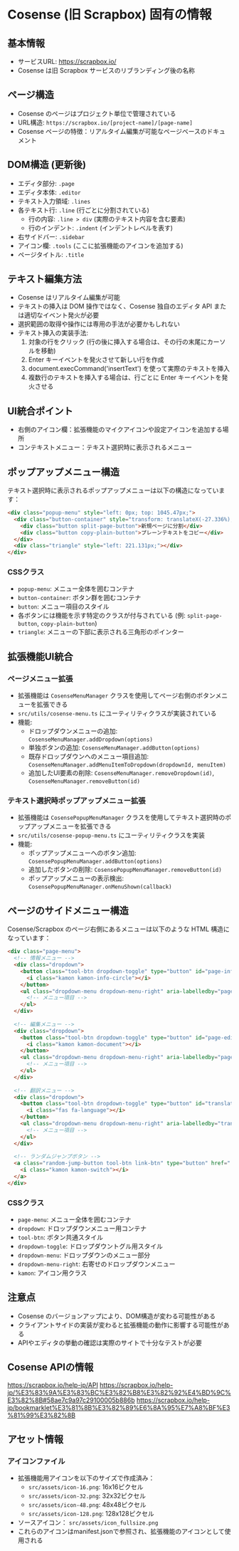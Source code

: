 # Cosense (旧 Scrapbox) 固有の情報

## 基本情報
- サービスURL: https://scrapbox.io/
- Cosense は旧 Scrapbox サービスのリブランディング後の名称

## ページ構造
- Cosense のページはプロジェクト単位で管理されている
- URL構造: `https://scrapbox.io/[project-name]/[page-name]`
- Cosense ページの特徴：リアルタイム編集が可能なページベースのドキュメント

## DOM構造 (更新後)
- エディタ部分: `.page`
- エディタ本体: `.editor`
- テキスト入力領域: `.lines`
- 各テキスト行: `.line` (行ごとに分割されている)
  - 行の内容: `.line > div` (実際のテキスト内容を含む要素)
  - 行のインデント: `.indent` (インデントレベルを表す)
- 右サイドバー: `.sidebar`
- アイコン欄: `.tools` (ここに拡張機能のアイコンを追加する)
- ページタイトル: `.title`

## テキスト編集方法
- Cosense はリアルタイム編集が可能
- テキストの挿入は DOM 操作ではなく、Cosense 独自のエディタ API または適切なイベント発火が必要
- 選択範囲の取得や操作には専用の手法が必要かもしれない
- テキスト挿入の実装手法:
  1. 対象の行をクリック (行の後に挿入する場合は、その行の末尾にカーソルを移動)
  2. Enter キーイベントを発火させて新しい行を作成
  3. document.execCommand('insertText') を使って実際のテキストを挿入
  4. 複数行のテキストを挿入する場合は、行ごとに Enter キーイベントを発火させる

## UI統合ポイント
- 右側のアイコン欄：拡張機能のマイクアイコンや設定アイコンを追加する場所
- コンテキストメニュー：テキスト選択時に表示されるメニュー

## ポップアップメニュー構造
テキスト選択時に表示されるポップアップメニューは以下の構造になっています：

```html
<div class="popup-menu" style="left: 0px; top: 1045.47px;">
  <div class="button-container" style="transform: translateX(-27.336%); left: 221.131px;">
    <div class="button split-page-button">新規ページに分割</div>
    <div class="button copy-plain-button">プレーンテキストをコピー</div>
  </div>
  <div class="triangle" style="left: 221.131px;"></div>
</div>
```

### CSSクラス
- `popup-menu`: メニュー全体を囲むコンテナ
- `button-container`: ボタン群を囲むコンテナ
- `button`: メニュー項目のスタイル
- 各ボタンには機能を示す特定のクラスが付与されている (例: `split-page-button`, `copy-plain-button`)
- `triangle`: メニューの下部に表示される三角形のポインター

## 拡張機能UI統合

### ページメニュー拡張
- 拡張機能は `CosenseMenuManager` クラスを使用してページ右側のボタンメニューを拡張できる
- `src/utils/cosense-menu.ts` にユーティリティクラスが実装されている
- 機能:
  - ドロップダウンメニューの追加: `CosenseMenuManager.addDropdown(options)`
  - 単独ボタンの追加: `CosenseMenuManager.addButton(options)`
  - 既存ドロップダウンへのメニュー項目追加: `CosenseMenuManager.addMenuItemToDropdown(dropdownId, menuItem)`
  - 追加したUI要素の削除: `CosenseMenuManager.removeDropdown(id)`, `CosenseMenuManager.removeButton(id)`

### テキスト選択時ポップアップメニュー拡張
- 拡張機能は `CosensePopupMenuManager` クラスを使用してテキスト選択時のポップアップメニューを拡張できる
- `src/utils/cosense-popup-menu.ts` にユーティリティクラスを実装
- 機能:
  - ポップアップメニューへのボタン追加: `CosensePopupMenuManager.addButton(options)`
  - 追加したボタンの削除: `CosensePopupMenuManager.removeButton(id)`
  - ポップアップメニューの表示検出: `CosensePopupMenuManager.onMenuShown(callback)`

## ページのサイドメニュー構造

Cosense/Scrapbox のページ右側にあるメニューは以下のような HTML 構造になっています：

```html
<div class="page-menu">
  <!-- 情報メニュー -->
  <div class="dropdown">
    <button class="tool-btn dropdown-toggle" type="button" id="page-info-menu" aria-label="Page info menu" data-toggle="dropdown" aria-haspopup="true" aria-expanded="false">
      <i class="kamon kamon-info-circle"></i>
    </button>
    <ul class="dropdown-menu dropdown-menu-right" aria-labelledby="page-info-menu">
      <!-- メニュー項目 -->
    </ul>
  </div>
  
  <!-- 編集メニュー -->
  <div class="dropdown">
    <button class="tool-btn dropdown-toggle" type="button" id="page-edit-menu" aria-label="Page edit menu" data-toggle="dropdown" aria-haspopup="true" aria-expanded="false">
      <i class="kamon kamon-document"></i>
    </button>
    <ul class="dropdown-menu dropdown-menu-right" aria-labelledby="page-edit-menu">
      <!-- メニュー項目 -->
    </ul>
  </div>
  
  <!-- 翻訳メニュー -->
  <div class="dropdown">
    <button class="tool-btn dropdown-toggle" type="button" id="translation-menu" aria-label="Translation menu" data-toggle="dropdown" aria-haspopup="true" aria-expanded="false">
      <i class="fas fa-language"></i>
    </button>
    <ul class="dropdown-menu dropdown-menu-right" aria-labelledby="translation-menu">
      <!-- メニュー項目 -->
    </ul>
  </div>
  
  <!-- ランダムジャンプボタン -->
  <a class="random-jump-button tool-btn link-btn" type="button" href="..." aria-label="Random jump button">
    <i class="kamon kamon-switch"></i>
  </a>
</div>
```

### CSSクラス
- `page-menu`: メニュー全体を囲むコンテナ
- `dropdown`: ドロップダウンメニュー用コンテナ
- `tool-btn`: ボタン共通スタイル
- `dropdown-toggle`: ドロップダウントグル用スタイル
- `dropdown-menu`: ドロップダウンのメニュー部分
- `dropdown-menu-right`: 右寄せのドロップダウンメニュー
- `kamon`: アイコン用クラス

## 注意点
- Cosense のバージョンアップにより、DOM構造が変わる可能性がある
- クライアントサイドの実装が変わると拡張機能の動作に影響する可能性がある
- APIやエディタの挙動の確認は実際のサイトで十分なテストが必要

## Cosense APIの情報

https://scrapbox.io/help-jp/API
https://scrapbox.io/help-jp/%E3%83%9A%E3%83%BC%E3%82%B8%E3%82%92%E4%BD%9C%E3%82%8B#58ae7c9a97c29100005b886b
https://scrapbox.io/help-jp/bookmarklet%E3%81%8B%E3%82%89%E6%8A%95%E7%A8%BF%E3%81%99%E3%82%8B

## アセット情報

### アイコンファイル
- 拡張機能用アイコンを以下のサイズで作成済み：
  - `src/assets/icon-16.png`: 16x16ピクセル
  - `src/assets/icon-32.png`: 32x32ピクセル
  - `src/assets/icon-48.png`: 48x48ピクセル
  - `src/assets/icon-128.png`: 128x128ピクセル
- ソースアイコン： `src/assets/icon_fullsize.png`
- これらのアイコンはmanifest.jsonで参照され、拡張機能のアイコンとして使用される

